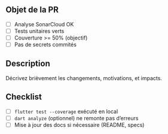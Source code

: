 ## Objet de la PR

- [ ] Analyse SonarCloud OK
- [ ] Tests unitaires verts
- [ ] Couverture >= 50% (objectif)
- [ ] Pas de secrets commités

## Description

Décrivez brièvement les changements, motivations, et impacts.

## Checklist

- [ ] `flutter test --coverage` exécuté en local
- [ ] `dart analyze` (optionnel) ne remonte pas d’erreurs
- [ ] Mise à jour des docs si nécessaire (README, specs)
